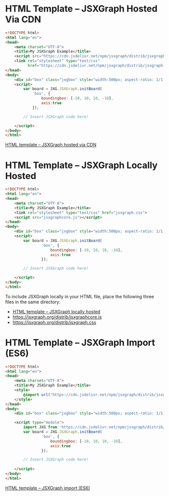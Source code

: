 # HTML Template – JSXGraph Hosted Via CDN

```html
<!DOCTYPE html>
<html lang="en">
<head>
    <meta charset="UTF-8">
    <title>My JSXGraph Example</title>
    <script src="https://cdn.jsdelivr.net/npm/jsxgraph/distrib/jsxgraphcore.js"></script>
    <link rel="stylesheet" type="text/css"
          href="https://cdn.jsdelivr.net/npm/jsxgraph/distrib/jsxgraph.css">
</head>
<body>
    <div id="box" class="jxgbox" style="width:500px; aspect-ratio: 1/1;"></div>
    <script>
        var board = JXG.JSXGraph.initBoard(
            'box', {
                boundingbox: [-10, 10, 10, -10], 
                axis:true
            });

        // Insert JSXGraph code here!

    </script>
</body>
</html>
```

[HTML template – JSXGraph hosted via CDN](src/cdn.template.html)

# HTML Template – JSXGraph Locally Hosted

```html
<!DOCTYPE html>
<html lang="en">
<head>
    <meta charset="UTF-8">
    <title>My JSXGraph Example</title>
    <link rel="stylesheet" type="text/css" href="jsxgraph.css">
    <script src="jsxgraphcore.js"></script>
</head>
<body>
    <div id="box" class="jxgbox" style="width:500px; aspect-ratio: 1/1;"></div>
    <script>
        var board = JXG.JSXGraph.initBoard(
                'box', {
                    boundingbox: [-10, 10, 10, -10],
                    axis:true
                });

        // Insert JSXGraph code here!

    </script>
</body>
</html>
```
To include JSXGraph locally in your HTML file, place the following three files in the same directory:

- [HTML template – JSXGraph locally hosted](src/local.template.html)
- <https://jsxgraph.org/distrib/jsxgraphcore.js>
- <https://jsxgraph.org/distrib/jsxgraph.css>


# HTML Template – JSXGraph Import (ES6)

```html
<!DOCTYPE html>
<html lang="en">
<head>
    <meta charset="UTF-8">
    <title>My JSXGraph Example</title>
    <style>
        @import url("https://cdn.jsdelivr.net/npm/jsxgraph/distrib/jsxgraph.css");
    </style>
</head>
<body>
    <div id="box" class="jxgbox" style="width:500px; aspect-ratio: 1/1;"></div>

    <script type="module">
        import JXG from 'https://cdn.jsdelivr.net/npm/jsxgraph/distrib/jsxgraphcore.mjs';
        var board = JXG.JSXGraph.initBoard(
                'box', {
                    boundingbox: [-10, 10, 10, -10],
                    axis:true
                });

        // Insert JSXGraph code here!
        
    </script>
</body>
</html>
```

[HTML template – JSXGraph import (ES6)](src/es6.template.html)
